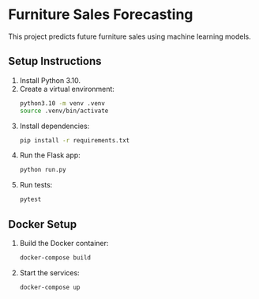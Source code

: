 # Furniture Sales Forecasting

This project predicts future furniture sales using machine learning models.

## Setup Instructions

1. Install Python 3.10.
2. Create a virtual environment:
    ```bash
    python3.10 -m venv .venv
    source .venv/bin/activate
    ```
3. Install dependencies:
    ```bash
    pip install -r requirements.txt
    ```
4. Run the Flask app:
    ```bash
    python run.py
    ```
5. Run tests:
    ```bash
    pytest
    ```

## Docker Setup

1. Build the Docker container:
    ```bash
    docker-compose build
    ```
2. Start the services:
    ```bash
    docker-compose up
    ```